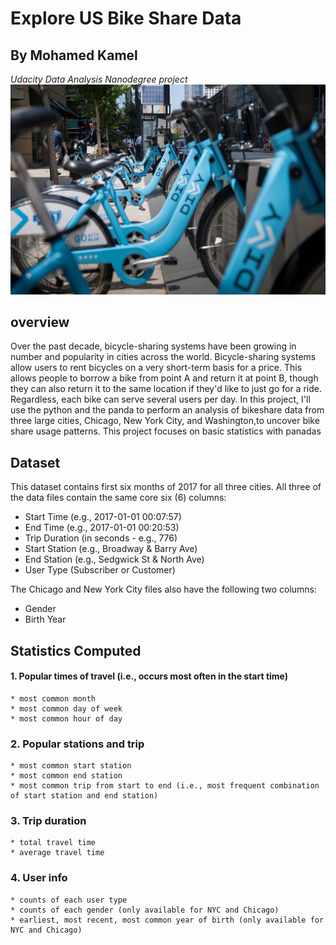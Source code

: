 # Explore US Bike Share Data 
## By Mohamed Kamel
 _Udacity Data Analysis Nanodegree project_ 
 <img src="divvy.jpg">

## overview

Over the past decade, bicycle-sharing systems have been growing in number and popularity in cities across the world. Bicycle-sharing systems allow users to rent bicycles on a very short-term basis for a price. This allows people to borrow a bike from point A and return it at point B, though they can also return it to the same location if they'd like to just go for a ride. Regardless, each bike can serve several users per day.
In this project, I'll use the python and the panda to perform an analysis of bikeshare data from three large cities, Chicago, New York City, and Washington,to uncover bike share usage patterns. This project focuses on basic statistics  with panadas

## Dataset

<p>This dataset contains first six months of 2017  for all three cities. All three of the data files contain the same core six (6) columns:<p>

* Start Time (e.g., 2017-01-01 00:07:57)
* End Time (e.g., 2017-01-01 00:20:53)
* Trip Duration (in seconds - e.g., 776)
* Start Station (e.g., Broadway & Barry Ave)
* End Station (e.g., Sedgwick St & North Ave)
* User Type (Subscriber or Customer) 

The Chicago and New York City files also have the following two columns:
* Gender
* Birth Year

## Statistics Computed

#### 1. Popular times of travel (i.e., occurs most often in the start time)
    * most common month
    * most common day of week
    * most common hour of day
### 2. Popular stations and trip

    * most common start station
    * most common end station
    * most common trip from start to end (i.e., most frequent combination of start station and end station)
### 3. Trip duration

    * total travel time
    * average travel time
### 4. User info
    * counts of each user type
    * counts of each gender (only available for NYC and Chicago)
    * earliest, most recent, most common year of birth (only available for NYC and Chicago)


```python

```
